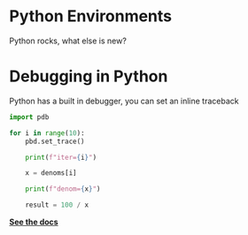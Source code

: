 # Python Environments

Python rocks, what else is new?

# Debugging in Python

Python has a built in debugger, you can set an inline traceback

```python
import pdb

for i in range(10):
    pbd.set_trace()

    print(f"iter={i}")

    x = denoms[i]

    print(f"denom={x}")

    result = 100 / x
```

<a href="https://docs.python.org/3/library/pdb.html" target="_blank">**See the docs**</a>